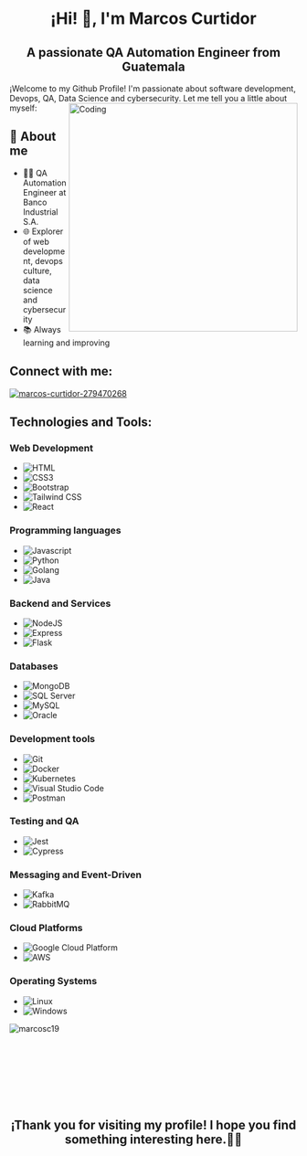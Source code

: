 <h1 align="center">¡Hi! 👋, I'm Marcos Curtidor</h1>
<h2 align="center">A passionate QA Automation Engineer from Guatemala</h2>
¡Welcome to my Github Profile! I'm passionate about software development, Devops, QA, Data Science and cybersecurity. Let me tell you a little about myself:

<img align="right" alt="Coding" width="400" src="https://www.lambdatest.com/resources/images/news24.gif"/>

## 🚀 About me
- 👨‍💻 QA Automation Engineer at Banco Industrial S.A. 
- 🌐 Explorer of web development, devops culture, data science and cybersecurity
- 📚 Always learning and improving

<h2 align="left">Connect with me:</h2>
<p align="left">
<a href="https://linkedin.com/in/marcos-curtidor-279470268" target="blank"><img align="center" src="https://img.shields.io/badge/-LinkedIn-0077B5?logo=linkedin&logoColor=white&style=for-the-badge" alt="marcos-curtidor-279470268" /></a>
</p>




<h2 align="left">Technologies and Tools:</h2>

### Web Development
- ![HTML](https://img.shields.io/badge/-HTML-E34F26?logo=html5&logoColor=white&style=for-the-badge)
- ![CSS3](https://img.shields.io/badge/-CSS3-1572B6?logo=css3&logoColor=white&style=for-the-badge)
- ![Bootstrap](https://img.shields.io/badge/-Bootstrap-563D7C?logo=bootstrap&logoColor=white&style=for-the-badge)
- ![Tailwind CSS](https://img.shields.io/badge/-Tailwind_CSS-38B2AC?logo=tailwind-css&logoColor=white&style=for-the-badge)
- ![React](https://img.shields.io/badge/-React-61DAFB?logo=react&logoColor=white&style=for-the-badge)

### Programming languages
- ![Javascript](https://img.shields.io/badge/-JavaScript-F7DF1E?logo=javascript&logoColor=white&style=for-the-badge)
- ![Python](https://img.shields.io/badge/-Python-3776AB?logo=python&logoColor=white&style=for-the-badge)
- ![Golang](https://img.shields.io/badge/-Golang-00ADD8?logo=go&logoColor=white&style=for-the-badge)
- ![Java](https://img.shields.io/badge/-Java-007396?logo=java&logoColor=white&style=for-the-badge)

### Backend and Services
- ![NodeJS](https://img.shields.io/badge/-Node.js-339933?logo=node.js&logoColor=white&style=for-the-badge)
- ![Express](https://img.shields.io/badge/-Express-000000?logo=express&logoColor=white&style=for-the-badge)
- ![Flask](https://img.shields.io/badge/-Flask-000000?logo=flask&logoColor=white&style=for-the-badge)

### Databases
- ![MongoDB](https://img.shields.io/badge/-MongoDB-47A248?logo=mongodb&logoColor=white&style=for-the-badge)
- ![SQL Server](https://img.shields.io/badge/-SQL_Server-CC2927?logo=microsoft-sql-server&logoColor=white&style=for-the-badge)
- ![MySQL](https://img.shields.io/badge/-MySQL-4479A1?logo=mysql&logoColor=white&style=for-the-badge)
- ![Oracle](https://img.shields.io/badge/-Oracle-F80000?logo=oracle&logoColor=white&style=for-the-badge)

### Development tools
- ![Git](https://img.shields.io/badge/-Git-F05032?logo=git&logoColor=white&style=for-the-badge)
- ![Docker](https://img.shields.io/badge/-Docker-2496ED?logo=docker&logoColor=white&style=for-the-badge)
- ![Kubernetes](https://img.shields.io/badge/-Kubernetes-326CE5?logo=kubernetes&logoColor=white&style=for-the-badge)
- ![Visual Studio Code](https://img.shields.io/badge/-Visual_Studio_Code-007ACC?logo=visual-studio-code&logoColor=white&style=for-the-badge)
- ![Postman](https://img.shields.io/badge/-Postman-FF6C37?logo=postman&logoColor=white&style=for-the-badge)

### Testing and QA
- ![Jest](https://img.shields.io/badge/-Jest-C21325?logo=jest&logoColor=white&style=for-the-badge)
- ![Cypress](https://img.shields.io/badge/-Cypress-17202C?logo=cypress&logoColor=white&style=for-the-badge)

### Messaging and Event-Driven
- ![Kafka](https://img.shields.io/badge/-Kafka-231F20?logo=apache-kafka&logoColor=white&style=for-the-badge)
- ![RabbitMQ](https://img.shields.io/badge/-RabbitMQ-FF6600?logo=rabbitmq&logoColor=white&style=for-the-badge)

### Cloud Platforms
- ![Google Cloud Platform](https://img.shields.io/badge/-Google_Cloud_Platform-4285F4?logo=google-cloud&logoColor=white&style=for-the-badge)
- ![AWS](https://img.shields.io/badge/-AWS-232F3E?logo=amazon-aws&logoColor=white&style=for-the-badge)

### Operating Systems
- ![Linux](https://img.shields.io/badge/-Linux-FCC624?logo=linux&logoColor=white&style=for-the-badge)
- ![Windows](https://img.shields.io/badge/-Windows-0078D6?logo=windows&logoColor=white&style=for-the-badge)

<p><img align="left" src="https://github-readme-stats.vercel.app/api/top-langs?username=marcosc19&show_icons=true&locale=en&layout=compact" alt="marcosc19" /></p>
<br/><br/><br/><br/><br/><br/><br/><br/>

<h2 align="center">¡Thank you for visiting my profile! I hope you find something interesting here.💪🤓</h2>
